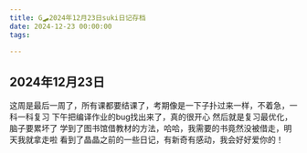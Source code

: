 ```yaml
---
title: G🛹2024年12月23日suki日记存档
date: 2024-12-23 00:00:00
tags:

---
```


## 2024年12月23日
这周是最后一周了，所有课都要结课了，考期像是一下子扑过来一样，不着急，一科一科复习
下午把编译作业的bug找出来了，真的很开心
然后就是复习最优化，脑子要累坏了
学到了图书馆借教材的方法，哈哈，我需要的书竟然没被借走，明天我就拿走啦
看到了晶晶之前的一些日记，有新奇有感动，我会好好爱你的！
